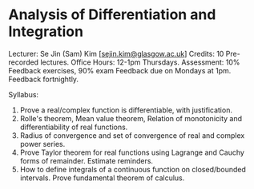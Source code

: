# Analysis of Differentiation and Integration
Lecturer: Se Jin (Sam) Kim [sejin.kim@glasgow.ac.uk]
Credits: 10
Pre-recorded lectures.
Office Hours: 12-1pm Thursdays.
Assessment: 10% Feedback exercises, 90% exam
Feedback due on Mondays at 1pm.
Feedback fortnightly.

Syllabus:
1. Prove a real/complex function is differentiable, with justification.
2. Rolle's theorem, Mean value theorem, Relation of monotonicity and differentiability of
   real functions.
3. Radius of convergence and set of convergence of real and complex power series.
4. Prove Taylor theorem for real functions using Lagrange and Cauchy forms of remainder.
   Estimate reminders.
5. How to define integrals of a continuous function on closed/bounded intervals.
   Prove fundamental theorem of calculus.
